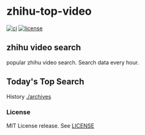 # zhihu-top-video

[![ci](https://github.com/RyuSeiri/zhihu-top-video/actions/workflows/ci.yml/badge.svg)](https://github.com/RyuSeiri/zhihu-top-video/actions/workflows/ci.yml)
[![license](https://img.shields.io/github/license/RyuSeiri/zhihu-top-video)](https://github.com/RyuSeiri/zhihu-top-video/blob/master/LICENSE)

## zhihu video search
popular zhihu video search. Search data every hour.

## Today's Top Search

<!-- BEGIN -->
<!-- UpdateTime Fri Feb 03 2023 07:15:31 GMT+0800 (China Standard Time) -->


<!-- END -->

History [./archives](./archives)

### License

MIT License release. See [LICENSE](./LICENSE)
